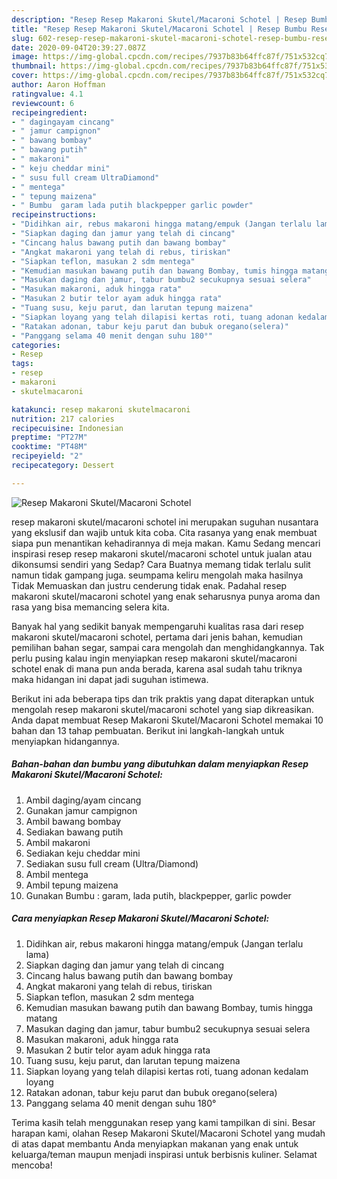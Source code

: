 ```yaml
---
description: "Resep Resep Makaroni Skutel/Macaroni Schotel | Resep Bumbu Resep Makaroni Skutel/Macaroni Schotel Yang Paling Enak"
title: "Resep Resep Makaroni Skutel/Macaroni Schotel | Resep Bumbu Resep Makaroni Skutel/Macaroni Schotel Yang Paling Enak"
slug: 602-resep-resep-makaroni-skutel-macaroni-schotel-resep-bumbu-resep-makaroni-skutel-macaroni-schotel-yang-paling-enak
date: 2020-09-04T20:39:27.087Z
image: https://img-global.cpcdn.com/recipes/7937b83b64ffc87f/751x532cq70/resep-makaroni-skutelmacaroni-schotel-foto-resep-utama.jpg
thumbnail: https://img-global.cpcdn.com/recipes/7937b83b64ffc87f/751x532cq70/resep-makaroni-skutelmacaroni-schotel-foto-resep-utama.jpg
cover: https://img-global.cpcdn.com/recipes/7937b83b64ffc87f/751x532cq70/resep-makaroni-skutelmacaroni-schotel-foto-resep-utama.jpg
author: Aaron Hoffman
ratingvalue: 4.1
reviewcount: 6
recipeingredient:
- " dagingayam cincang"
- " jamur campignon"
- " bawang bombay"
- " bawang putih"
- " makaroni"
- " keju cheddar mini"
- " susu full cream UltraDiamond"
- " mentega"
- " tepung maizena"
- " Bumbu  garam lada putih blackpepper garlic powder"
recipeinstructions:
- "Didihkan air, rebus makaroni hingga matang/empuk (Jangan terlalu lama)"
- "Siapkan daging dan jamur yang telah di cincang"
- "Cincang halus bawang putih dan bawang bombay"
- "Angkat makaroni yang telah di rebus, tiriskan"
- "Siapkan teflon, masukan 2 sdm mentega"
- "Kemudian masukan bawang putih dan bawang Bombay, tumis hingga matang"
- "Masukan daging dan jamur, tabur bumbu2 secukupnya sesuai selera"
- "Masukan makaroni, aduk hingga rata"
- "Masukan 2 butir telor ayam aduk hingga rata"
- "Tuang susu, keju parut, dan larutan tepung maizena"
- "Siapkan loyang yang telah dilapisi kertas roti, tuang adonan kedalam loyang"
- "Ratakan adonan, tabur keju parut dan bubuk oregano(selera)"
- "Panggang selama 40 menit dengan suhu 180°"
categories:
- Resep
tags:
- resep
- makaroni
- skutelmacaroni

katakunci: resep makaroni skutelmacaroni 
nutrition: 217 calories
recipecuisine: Indonesian
preptime: "PT27M"
cooktime: "PT48M"
recipeyield: "2"
recipecategory: Dessert

---
```



![Resep Makaroni Skutel/Macaroni Schotel](https://img-global.cpcdn.com/recipes/7937b83b64ffc87f/751x532cq70/resep-makaroni-skutelmacaroni-schotel-foto-resep-utama.jpg)


resep makaroni skutel/macaroni schotel ini merupakan suguhan nusantara yang ekslusif dan wajib untuk kita coba. Cita rasanya yang enak membuat siapa pun menantikan kehadirannya di meja makan.
Kamu Sedang mencari inspirasi resep resep makaroni skutel/macaroni schotel untuk jualan atau dikonsumsi sendiri yang Sedap? Cara Buatnya memang tidak terlalu sulit namun tidak gampang juga. seumpama keliru mengolah maka hasilnya Tidak Memuaskan dan justru cenderung tidak enak. Padahal resep makaroni skutel/macaroni schotel yang enak seharusnya punya aroma dan rasa yang bisa memancing selera kita.

Banyak hal yang sedikit banyak mempengaruhi kualitas rasa dari resep makaroni skutel/macaroni schotel, pertama dari jenis bahan, kemudian pemilihan bahan segar, sampai cara mengolah dan menghidangkannya. Tak perlu pusing kalau ingin menyiapkan resep makaroni skutel/macaroni schotel enak di mana pun anda berada, karena asal sudah tahu triknya maka hidangan ini dapat jadi suguhan istimewa.




Berikut ini ada beberapa tips dan trik praktis yang dapat diterapkan untuk mengolah resep makaroni skutel/macaroni schotel yang siap dikreasikan. Anda dapat membuat Resep Makaroni Skutel/Macaroni Schotel memakai 10 bahan dan 13 tahap pembuatan. Berikut ini langkah-langkah untuk menyiapkan hidangannya.

<!--inarticleads1-->

##### Bahan-bahan dan bumbu yang dibutuhkan dalam menyiapkan Resep Makaroni Skutel/Macaroni Schotel:

1. Ambil  daging/ayam cincang
1. Gunakan  jamur campignon
1. Ambil  bawang bombay
1. Sediakan  bawang putih
1. Ambil  makaroni
1. Sediakan  keju cheddar mini
1. Sediakan  susu full cream (Ultra/Diamond)
1. Ambil  mentega
1. Ambil  tepung maizena
1. Gunakan  Bumbu : garam, lada putih, blackpepper, garlic powder




<!--inarticleads2-->

##### Cara menyiapkan Resep Makaroni Skutel/Macaroni Schotel:

1. Didihkan air, rebus makaroni hingga matang/empuk (Jangan terlalu lama)
1. Siapkan daging dan jamur yang telah di cincang
1. Cincang halus bawang putih dan bawang bombay
1. Angkat makaroni yang telah di rebus, tiriskan
1. Siapkan teflon, masukan 2 sdm mentega
1. Kemudian masukan bawang putih dan bawang Bombay, tumis hingga matang
1. Masukan daging dan jamur, tabur bumbu2 secukupnya sesuai selera
1. Masukan makaroni, aduk hingga rata
1. Masukan 2 butir telor ayam aduk hingga rata
1. Tuang susu, keju parut, dan larutan tepung maizena
1. Siapkan loyang yang telah dilapisi kertas roti, tuang adonan kedalam loyang
1. Ratakan adonan, tabur keju parut dan bubuk oregano(selera)
1. Panggang selama 40 menit dengan suhu 180°




Terima kasih telah menggunakan resep yang kami tampilkan di sini. Besar harapan kami, olahan Resep Makaroni Skutel/Macaroni Schotel yang mudah di atas dapat membantu Anda menyiapkan makanan yang enak untuk keluarga/teman maupun menjadi inspirasi untuk berbisnis kuliner. Selamat mencoba!

